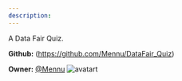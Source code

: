 ```yaml
---
description: 
---
```

A Data Fair Quiz.

**Github:** (https://github.com/Mennu/DataFair_Quiz)

**Owner:** [@Mennu](https://github.com/Mennu) ![avatart](https://avatars0.githubusercontent.com/u/4328428?v=4)

